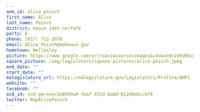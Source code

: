 ```yaml
---
aom_id: alice-peisch
first_name: Alice
last_name: Peisch
district: house-14th-norfolk
party: D
phone: (617) 722-2070
email: Alice.Peisch@mahouse.gov
hometown: Wellesley
picture: https://www.google.com/url?sa=i&source=images&cd=&ved=2ahUKEwi5m6SsjNjgAhURWN8KHZ2FCk4QjRx6BAgBEAU&url=https%3A%2F%2Ftwitter.com%2Frepalicepeisch&psig=AOvVaw0KwaNU_ikojVqybQ7nqg23&ust=1551225741074251
square_picture: /img/legislators/square-pictures/alice-peisch.jpeg
end_date: ""
start_date: ""
malegislature_url: https://malegislature.gov/Legislators/Profile/AHP1
website: ""
facebook: ""
ocd_id: ocd-person/2a9569a0-feaf-431d-8a8d-012d8ebccbf8
twitter: RepAlicePeisch
---
```


